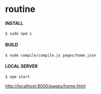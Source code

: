 # routine


#### INSTALL
```
$ sudo npm i
```
#### BUILD
```
$ node compile/compile.js pages/home.json
```
#### LOCAL SERVER
```
$ npm start
```

[http://localhost:8000/pages/home.html](http://localhost:8000/pages/home.html)


